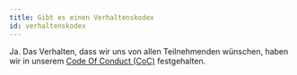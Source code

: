 ```yaml
---
title: Gibt es einen Verhaltenskodex
id: verhaltenskodex
---
```


Ja. Das Verhalten, dass wir uns von allen Teilnehmenden wünschen, haben wir in unserem [Code Of Conduct (CoC)](../code-of-conduct) festgehalten.
